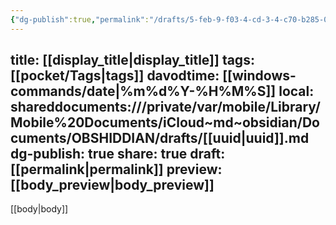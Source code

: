 ```yaml
---
{"dg-publish":true,"permalink":"/drafts/5-feb-9-f03-4-cd-3-4-c70-b285-088-dc-654521-c-2/","dgHomeLink":true,"dgPassFrontmatter":false}
---
```


title: [[display_title|display_title]]
tags: [[pocket/Tags|tags]]
davodtime: [[windows-commands/date|%m%d%Y-%H%M%S]]
local: shareddocuments:///private/var/mobile/Library/Mobile%20Documents/iCloud~md~obsidian/Documents/OBSHIDDIAN/drafts/[[uuid|uuid]].md
dg-publish: true
share: true
draft: [[permalink|permalink]]
preview: [[body_preview|body_preview]]
---
[[body|body]]